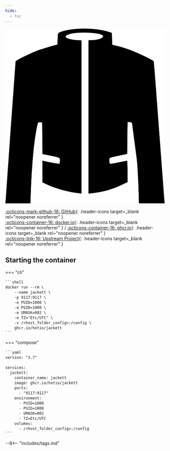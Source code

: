 ```yaml
---
hide:
  - toc
---
```


<div class="image-logo"><img src="/img/image-logos/jackett.svg" alt="logo"></div>

[:octicons-mark-github-16: GitHub](https://github.com/hotio/jackett){: .header-icons target=_blank rel="noopener noreferrer" }  
[:octicons-container-16: docker.io](https://hub.docker.com/r/hotio/jackett){: .header-icons target=_blank rel="noopener noreferrer" }
 / [:octicons-container-16: ghcr.io](https://github.com/orgs/hotio/packages/container/package/jackett){: .header-icons target=_blank rel="noopener noreferrer" }  
[:octicons-link-16: Upstream Project](https://github.com/jackett/jackett){: .header-icons target=_blank rel="noopener noreferrer" }  

## Starting the container

=== "cli"

    ```shell
    docker run --rm \
        --name jackett \
        -p 9117:9117 \
        -e PUID=1000 \
        -e PGID=1000 \
        -e UMASK=002 \
        -e TZ="Etc/UTC" \
        -v /<host_folder_config>:/config \
        ghcr.io/hotio/jackett
    ```

=== "compose"

    ```yaml
    version: "3.7"

    services:
      jackett:
        container_name: jackett
        image: ghcr.io/hotio/jackett
        ports:
          - "9117:9117"
        environment:
          - PUID=1000
          - PGID=1000
          - UMASK=002
          - TZ=Etc/UTC
        volumes:
          - /<host_folder_config>:/config
    ```

--8<-- "includes/tags.md"
